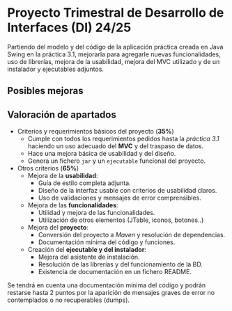 # Proyecto Trimestral de Desarrollo de Interfaces (DI) 24/25

Partiendo del modelo y del código de la aplicación práctica creada en Java Swing en la práctica 3.1, mejorarla para agregarle nuevas funcionalidades, uso de librerías, mejora de la usabilidad,  mejora del MVC utilizado y de un instalador y ejecutables adjuntos.

## Posibles mejoras

## Valoración de apartados

- Criterios y requerimientos básicos del proyecto (**35%**)
   	- Cumple con todos los requerimientos pedidos hasta la *práctica 3.1* haciendo un uso adecuado del **MVC** y del traspaso de datos.
	- Hace una mejora básica de usabilidad y del diseño.
	- Genera un fichero `jar` y un `ejecutable` funcional del proyecto.
- Otros criterios (**65%**)
	- Mejora de la **usabilidad**:
		- Guía de estilo completa adjunta.
		- Diseño de la interfaz usable con criterios de usabilidad claros.
		- Uso de validaciones y mensajes de error comprensibles.
	- Mejora de las **funcionalidades**:
		- Utilidad y mejora de las funcionalidades.
		- Utilización de otros elementos (JTable, iconos, botones..)
	- Mejora del **proyecto**:
		- Conversión del proyecto a *Maven* y resolución de dependencias.
		- Documentación mínima del código y funciones.
	- Creación del **ejecutable y del instalador**:
		- Mejora del asistente de instalación.
		- Resolución de las librerías y del funcionamiento de la BD.
		- Existencia de documentación en un fichero README.


Se tendrá en cuenta una documentación mínima del código y podrán restarse hasta 2 puntos por la aparición de mensajes graves de error no contemplados o no recuperables (dumps).
